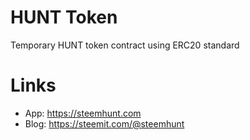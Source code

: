 # HUNT Token
Temporary HUNT token contract using ERC20 standard

# Links
- App: https://steemhunt.com
- Blog: https://steemit.com/@steemhunt
